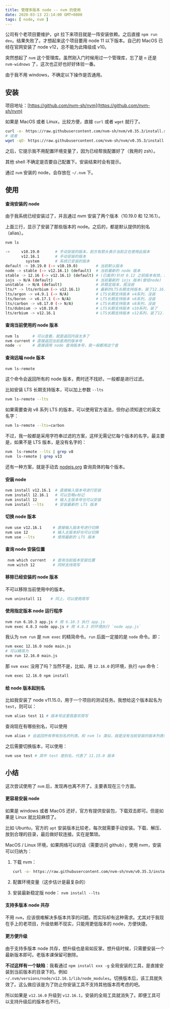 ```yaml
---
title: 管理多版本 node -- nvm 的使用
date: 2020-03-13 22:14:00 GMT+0800
tags: [ node, nvm ]
---
```


公司有个老项目要维护，git 拉下来项目就是一阵安装依赖。之后直接 `npm run dev`。结果失败了。才想起来这个项目要用 node 11 以下版本。自己的 MacOS 已经在官网安装了 node v12，总不能为此降级成 v10。

突然想起了 `nvm` 这个管理库。虽然刚入门时候用过一个管理库，忘了是 `n` 还是 `nvm-widnows` 了，这次也正好也好好体验一番。

由于我不用 windows，不确定以下操作是否通用。

<!-- truncate -->

## 安装

项目地址：[https://github.com/nvm-sh/nvm](https://github.com/nvm-sh/nvm)

如果是 MacOS 或者 Linux，比较方便，直接 `curl` 或者 `wget` 就行了。

```bash
curl -o- https://raw.githubusercontent.com/nvm-sh/nvm/v0.35.3/install.sh | bash
# 或者
wget -qO- https://raw.githubusercontent.com/nvm-sh/nvm/v0.35.3/install.sh | bash
```

之后，它提示我不用配置环境变量了，因为已经帮我配置好了（我用的 zsh）。

其他 shell 不确定是否要自己配置下。安装结束时会有提示。

通过 `nvm` 安装的 node，会存放在 `~/.nvm` 下。

## 使用

#### 查询安装的 node

由于我系统已经安装过了，并且通过 nvm 安装了两个版本（10.19.0 和 12.16.1）。

上面三行，显示了安装了那些版本的 node。之后的，都是默认提供的别名（alias）。

```bash
nvm ls

->     v10.19.0       # 手动安装的版本，前方有箭头表示当前正在使用此版本
       v12.16.1       # 手动安装的版本
         system       # 系统已安装的版本
default -> 10.19.0 (-> v10.19.0)        # 当前默认版本
node -> stable (-> v12.16.1) (default)  # 当前最新的 node 版本
stable -> 12.16 (-> v12.16.1) (default) # (已废弃)针对 0.12 之前版本有效，现在和 node 内容完全一致
iojs -> N/A (default)                   # 当前最新的 iojs 版本(曾经node)
unstable -> N/A (default)               # 非稳定版本，我没装
lts/* -> lts/erbium (-> v12.16.1)       # 最新的LTS长期支持版本，装了12.16.1
lts/argon -> v4.9.1 (-> N/A)            # LTS长期支持版本 v4系列，没装
lts/boron -> v6.17.1 (-> N/A)           # LTS长期支持版本 v6系列，没装
lts/carbon -> v8.17.0 (-> N/A)          # LTS长期支持版本 v8系列，没装
lts/dubnium -> v10.19.0                 # LTS长期支持版本 v10系列，装了
lts/erbium -> v12.16.1                  # LTS长期支持版本 v12系列，装了12.16.1
```

#### 查询当前使用的 node 版本

```bash
nvm ls      # 可以查看，就是返回内容太多了
nvm current # 直接返回当前是用的版本号
node -v     # 直接调用 node 查询版本号，我一般都用这个查
```

#### 查询远端 node 版本

```bash
nvm ls-remote
```

这个命令会返回所有的 node 版本，费时还不找好。一般都是进行过滤。

比如安装 LTS 长期支持版本，可以加上参数 `--lts`

```bash
nvm ls-remote --lts
```

如果需要查询 v8 系列 LTS 的版本，可以使用官方语法，但你必须知道它的英文名字：

```bash
nvm ls-remote --lts=carbon
```

不过，我一般都是采用字符串过滤的方案，这样无需记忆每个版本的名字。最主要是，如果不是 LTS 版本，是没有名字的：

```bash
nvm  ls-remote --lts | grep v8
nvm  ls-remote | grep v13
```

还有一种方案，就是手动去 [nodejs.org](https://nodejs.org/en/download/releases/) 查询具体的每个版本。

#### 安装 node

```bash
nvm install v12.16.1  # 直接输入版本号进行安装
nvm install 12.16.1   # 可以忽略v标记
nvm install 12        # 输入主版本号也可以安装
nvm install --lts     # 安装最新的 LTS 版本
```

#### 切换 node 版本

```bash
nvm use v12.16.1     # 直接输入版本号进行切换
nvm use 12           # 输入主版本好也可以切换
nvm use --lts        # 使用最新的 LTS 版本
```

#### 查询 node 安装位置

```bash
 nvm which current   # 查询当前版本安装位置
 nvm witch 12        # 同样支持简写
```

#### 移除已经安装的 node 版本

不可以移除当前使用中的版本。

```bash
nvm uninstall 11    # 同上，可以使用简写
```

#### 使用指定版本 node 运行程序

```bash
nvm run 6.10.3 app.js # 用 6.10.3 执行 app.js
nvm exec 4.8.3 node app.js # 用 4.8.3 的环境执行 `node app.js`
```

我认为 `nvm run` 是 `nvm exec` 的精简命令。`run` 后面一定接的是 `node` 命令。即：

```bash
nvm exec 12.16.0 node main.js
# 可以精简为
nvm run 12.16.0 main.js
```

那 `nvm exec` 没用了吗？当然不是，比如，用 `12.16.0` 的环境，执行 `npm` 命令：

```bash
nvm exec 12.16.0 npm install
```

#### 给 node 版本起别名

比如我安装了 node v11.15.0，用于一个项目的测试任务。我想给这个版本起名为 `test`，则可以：

```bash
nvm alias test 11 # 版本号这里我喜欢简写
```

查询现在有哪些别名，可以使用

```bash
nvm alias # 会返回所有带有别名的列表。和 nvm ls 类似，就是没有当前安装的版本列表而已。
```

之后需要切换版本，可以使用：

```bash
nvm use test # 其中 test 是别名，代表了 11.15.0 版本
```

## 小结

这次尝试使用了 `nvm` 后，发现再也离不开了。主要表现在三个方面。

#### 更容易安装 node

如果是 windows 或者 MacOS 还好，官方有提供安装包，下载双击即可。但是如果是 Linux 就比较麻烦了。

比如 Ubuntu，官方的 `apt` 安装版本比较老，每次就需要手动安装。下载、解压、放到合理的目录，最后做好软连接。实在是繁琐。

MacOS / Linux 环境，如果网络可以的话（需要访问 github），使用 nvm，安装可以归纳为：

1. 下载 nvm：

    ```bash
    curl -o- https://raw.githubusercontent.com/nvm-sh/nvm/v0.35.3/install.sh | bash
    ```

3. 配置环境变量（这步估计是最复杂的）
4. 安装最新稳定版 node： `nvm install --lts`

#### 支持多版本 node 共存

不用 `nvm`，应该很难解决多版本共享的问题。而实际却有这种需求。尤其对于我现在手上的老项目，升级依赖不现实，只能用更低版本的 node，方便快捷。

#### 更方便升级

由于支持多版本 node 共存，想升级也是易如反掌。想升级时候，只需要安装一个最新版本即可。老版本课保留可删除。

**不过这样有一个缺陷**：我看通过 `npm install xxx -g` 全局安装的工具，是直接安装到当前版本的目录下的。例如 `~/.nvm/versions/node/v12.16.1/lib/node_modules`。切换版本后，该工具就失效了。这么做应该是为了防止你安装工具不支持其他版本而考虑的吧。

所以如果是 `v12.16.0` 升级到 `v12.16.1`，安装的全局工具就消失了。即便工具可以支持升级后的版本也不行。
